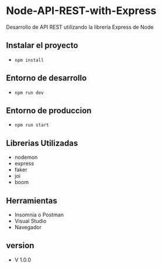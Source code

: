 # Node-API-REST-with-Express
Desarrollo de API REST utilizando la librería Express de Node

## Instalar el proyecto
* ```npm install```
## Entorno de desarrollo
  * ```npm run dev```
## Entorno de produccion
  *  ```npm run start```
## Librerias Utilizadas
* nodemon
* express
* faker
* joi
* boom
## Herramientas
  * Insomnia o Postman
  * Visual Studio
  * Navegador
## version
  * V 1.0.0
